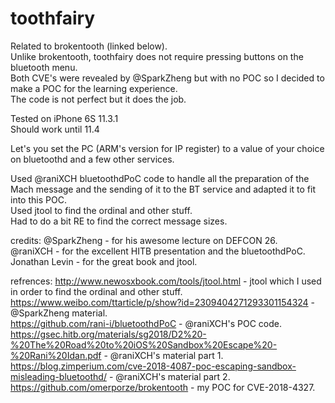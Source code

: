 # toothfairy
Related to brokentooth (linked below).  
Unlike brokentooth, toothfairy does not require pressing buttons on the bluetooth menu.  
Both CVE's were revealed by @SparkZheng but with no POC so I decided to make a POC for the learning experience.  
The code is not perfect but it does the job.

Tested on iPhone 6S 11.3.1  
Should work until 11.4

Let's you set the PC (ARM's version for IP register) to a value of your choice on bluetoothd and a few other services. 

Used @raniXCH bluetoothdPoC code to handle all the preparation of the Mach message and the sending of it to the BT service and adapted it to fit into this POC.  
Used jtool to find the ordinal and other stuff.  
Had to do a bit RE to find the correct message sizes.

credits:
@SparkZheng - for his awesome lecture on DEFCON 26.  
@raniXCH - for the excellent HITB presentation and the bluetoothdPoC.  
Jonathan Levin - for the great book and jtool.

refrences:
http://www.newosxbook.com/tools/jtool.html - jtool which I used in order to find the ordinal and other stuff.  
https://www.weibo.com/ttarticle/p/show?id=2309404271293301154324 - @SparkZheng material.  
https://github.com/rani-i/bluetoothdPoC - @raniXCH's POC code.  
https://gsec.hitb.org/materials/sg2018/D2%20-%20The%20Road%20to%20iOS%20Sandbox%20Escape%20-%20Rani%20Idan.pdf - @raniXCH's material part 1.  
https://blog.zimperium.com/cve-2018-4087-poc-escaping-sandbox-misleading-bluetoothd/ - @raniXCH's material part 2.  
https://github.com/omerporze/brokentooth - my POC for CVE-2018-4327.
